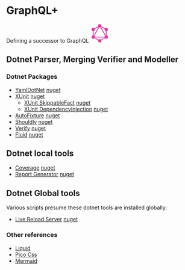 # GraphQL+

Defining a successor to GraphQL <img src="images/GraphQL_Logo.svg" width="50" alt="GraphQL Logo">

## Dotnet Parser, Merging Verifier and Modeller

### Dotnet Packages

- [YamlDotNet](https://github.com/aaubry/YamlDotNet/wiki) [nuget](https://www.nuget.org/packages/YamlDotNet)
- [XUnit](https://xunit.net/) [nuget](https://www.nuget.org/packages/xunit/2.8.0)
  - [XUnit SkippableFact](https://github.com/AArnott/Xunit.SkippableFact?tab=readme-ov-file#readme) [nuget](https://www.nuget.org/packages/Xunit.SkippableFact/1.4.13)
  - [XUnit DependencyInjection](https://github.com/pengweiqhca/Xunit.DependencyInjection?tab=readme-ov-file#readme) [nuget](https://www.nuget.org/packages/Xunit.DependencyInjection/9.2.1)
- [AutoFixture](https://github.com/AutoFixture/AutoFixture?tab=readme-ov-file#readme) [nuget](https://www.nuget.org/packages/AutoFixture.Xunit2/4.18.1)
- [Shouldly](https://docs.shouldly.org/) [nuget](https://www.nuget.org/packages/Shouldly/4.3.0)
- [Verify](https://github.com/VerifyTests/Verify) [nuget](https://www.nuget.org/packages/Verify.Xunit/24.2.0)
- [Fluid](https://github.com/sebastienros/fluid?tab=readme-ov-file#readme) [nuget](https://www.nuget.org/packages/Fluid.Core/2.9.0)

## Dotnet local tools

- [Coverage](https://learn.microsoft.com/en-us/dotnet/core/additional-tools/dotnet-coverage) [nuget](https://www.nuget.org/packages/dotnet-coverage)
- [Report Generator](https://github.com/danielpalme/ReportGenerator) [nuget](https://www.nuget.org/packages/dotnet-reportgenerator-globaltool)

## Dotnet Global tools

Various scripts presume these dotnet tools are installed globally:

- [Live Reload Server](https://github.com/RickStrahl/LiveReloadServer) [nuget](https://www.nuget.org/packages/LiveReloadServer)

### Other references

- [Liquid](https://shopify.github.io/liquid/)
- [Pico Css](https://picocss.com/)
- [Mermaid](https://mermaid.js.org/syntax/flowchart.html)
